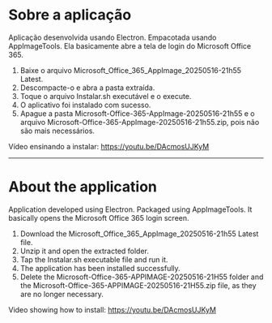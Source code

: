 # Sobre a aplicação

Aplicação desenvolvida usando Electron. Empacotada usando AppImageTools. Ela basicamente abre a tela de login do Microsoft Office 365.

1. Baixe o arquivo Microsoft_Office_365_AppImage_20250516-21h55 Latest.
2. Descompacte-o e abra a pasta extraída.
3. Toque o arquivo Instalar.sh executável e o execute.
4. O aplicativo foi instalado com sucesso.
5. Apague a pasta Microsoft-Office-365-AppImage-20250516-21h55 e o arquivo Microsoft-Office-365-AppImage-20250516-21h55.zip, pois não são mais necessários.

Vídeo ensinando a instalar:
https://youtu.be/DAcmosUJKyM

---

# About the application

Application developed using Electron. Packaged using AppImageTools. It basically opens the Microsoft Office 365 login screen.

1. Download the Microsoft_Office_365_AppImage_20250516-21h55 Latest file.
2. Unzip it and open the extracted folder.
3. Tap the Instalar.sh executable file and run it.
4. The application has been installed successfully.
5. Delete the Microsoft-Office-365-APPIMAGE-20250516-21H55 folder and the Microsoft-Office-365-APPIMAGE-20250516-21H55.zip file, as they are no longer necessary.

Video showing how to install:
https://youtu.be/DAcmosUJKyM
